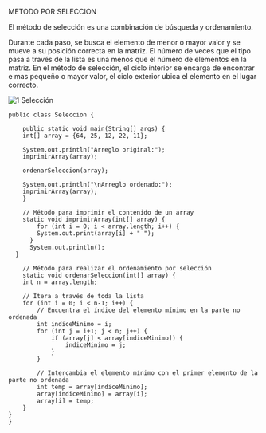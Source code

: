 METODO POR SELECCION

El método de selección es una combinación de búsqueda y ordenamiento.

Durante cada paso, se busca el elemento de menor o mayor valor y se mueve a su posición correcta en la matriz. El número de veces que el tipo
pasa a través de la lista es una menos que el número de elementos en la matriz. En el método de selección, el ciclo interior se encarga de 
encontrar e mas pequeño o mayor valor, el ciclo exterior ubica el elemento en el lugar correcto.


![1 Selección](https://github.com/ImManiManito/Investigation_of_Ordering_Methods/assets/160420003/d81c0295-05ab-46a8-a517-4228d0e21fc0)

    public class Seleccion {

        public static void main(String[] args) {
        int[] array = {64, 25, 12, 22, 11};

        System.out.println("Arreglo original:");
        imprimirArray(array);

        ordenarSeleccion(array);

        System.out.println("\nArreglo ordenado:");
        imprimirArray(array);
        }

        // Método para imprimir el contenido de un array
        static void imprimirArray(int[] array) {
            for (int i = 0; i < array.length; i++) {
            System.out.print(array[i] + " ");
          }
          System.out.println();
      }

        // Método para realizar el ordenamiento por selección
        static void ordenarSeleccion(int[] array) {
        int n = array.length;

        // Itera a través de toda la lista
        for (int i = 0; i < n-1; i++) {
            // Encuentra el índice del elemento mínimo en la parte no ordenada
            int indiceMinimo = i;
            for (int j = i+1; j < n; j++) {
                if (array[j] < array[indiceMinimo]) {
                    indiceMinimo = j;
                }
            }

            // Intercambia el elemento mínimo con el primer elemento de la parte no ordenada
            int temp = array[indiceMinimo];
            array[indiceMinimo] = array[i];
            array[i] = temp;
        }
    }
    }  

